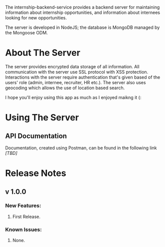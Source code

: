The internship-backend-service provides a backend server for maintaining information about internship opportunities, and information about internees looking for new opportunities. 

The server is developed in NodeJS; the database is MongoDB managed by the Mongoose ODM. 

# About The Server

The server provides encrypted data storage of all information. All communication with the server use SSL protocol with XSS protection.
Interactions with the server require authentication that's given based of the users' role (admin, internee, recruiter, HR etc.). 
The server also uses geocoding which allows the use of location based search.

I hope you'll enjoy using this app as much as I enjoyed maikng it (:

# Using The Server

## API Documentation

Documentation, created using Postman, can be found in the following link _[TBD]_

# Release Notes

## v 1.0.0

### New Features:

1. First Release.

### Known Issues:
1. None.

